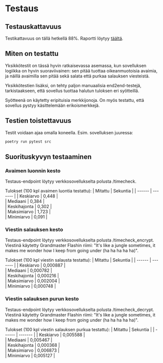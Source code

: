 # Testaus

## Testauskattavuus

Testikattavuus on tällä hetkellä 88%. Raportti löytyy [täältä](https://app.codecov.io/gh/rundtjan/rsaSalaus).

## Miten on testattu

Yksikkötestit on tässä hyvin ratkaisevassa asemassa, kun sovelluksen logiikka on hyvin suoraviivainen: sen pitää tuottaa oikeanmuotoisia avaimia, ja näillä avaimilla sen pitää sekä salata että purkaa salauksen viesteistä.

Yksikkötestien lisäksi, on tehty paljon manuaalisia end2end-testejä, tarkistaakseen, että sovellus tuottaa halutun tuloksen eri syötteillä.

Syötteenä on käytetty eripituisia merkkijonoja. On myös testattu, että sovellus pystyy käsittelemään erikoismerkkejä.

## Testien toistettavuus

Testit voidaan ajaa omalla koneella. Esim. sovelluksen juuressa:
```bash
poetry run pytest src
```

## Suorituskyvyn testaaminen

### Avaimen luonnin kesto 
Testaus-endpoint löytyy verkkosovellukselta polusta /timecheck.  

Tulokset (100 kpl avaimen luontia testattu):
| Mitattu | Sekuntia |
| ------ | ------- |
| Keskiarvo | 0,448 |  
| Mediaani | 0,384 |  
| Keskihajonta | 0,302 |  
| Maksimiarvo | 1,723 |  
| Minimiarvo | 0,091 |

### Viestin salauksen kesto 
Testaus-endpoint löytyy verkkosovellukselta polusta /timecheck_encrypt.  
Viestinä käytetty Grandmaster Flashin riimi: "It's like a jungle sometimes, it makes me wonder how I keep from going under (ha ha ha ha ha)".

Tulokset (100 kpl viestin salausta testattu):
| Mitattu | Sekuntia |
| ------ | ------- |
| Keskiarvo | 0,000887 |  
| Mediaani | 0,000782 |  
| Keskihajonta | 0,000216 |  
| Maksimiarvo | 0,002004 |  
| Minimiarvo | 0,000748 |

### Viestin salauksen purun kesto 
Testaus-endpoint löytyy verkkosovellukselta polusta /timecheck_decrypt. 
Viestinä käytetty Grandmaster Flashin riimi: "It's like a jungle sometimes, it makes me wonder how I keep from going under (ha ha ha ha ha)".

Tulokset (100 kpl viestin salauksen purkua testattu):
| Mitattu | Sekuntia |
| ------ | ------- |
| Keskiarvo | 0,005588 |  
| Mediaani | 0,005467 |  
| Keskihajonta | 0,000368 |  
| Maksimiarvo | 0,006873 |  
| Minimiarvo | 0,005127 |